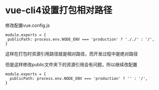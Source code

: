 # vue-cli4设置打包相对路径

修改配置vue.config.js
```node
module.exports = {
 publicPath: process.env.NODE_ENV === 'production' ? '././' : '/',
}
```

这样在打包时资源引用路径就是相对路径，而开发过程中是绝对路径

但是这样修改public文件夹下的资源引用会有问题，所以继续改配置
```node
module.exports = {
  publicPath: process.env.NODE_ENV === 'production' ? '' : '/',
}

```